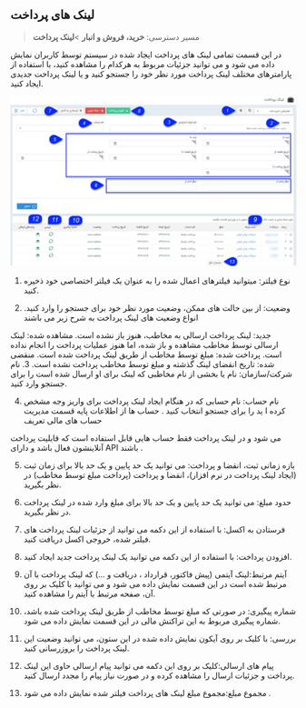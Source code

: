 ﻿## لینک های پرداخت

>  مسیر دسترسی:  **خرید، فروش و انبار** >**لینک پرداخت** 

در این قسمت تمامی لینک های پرداخت ایجاد شده در سیستم توسط کاربران نمایش داده می شود و می توانید جزئیات مربوط به هرکدام را مشاهده کنید، با استفاده از پارامترهای مختلف لینک پرداخت مورد نظر خود را جستجو کنید و یا لینک پرداخت جدیدی ایجاد کنید.

![](PaymentlinkList.jpg)

1. نوع فیلتر: میتوانید فیلترهای اعمال شده را به عنوان یک فیلتر اختصاصی خود ذخیره کنید.

2. وضعیت:     از بین حالت های ممکن، وضعیت مورد نظر خود برای جستجو را وارد کنید. انواع وضعیت های لینک پرداخت به شرح زیر می باشند

جدید: لینک پرداخت ارسالی به مخاطب، هنوز باز نشده است.
مشاهده شده: لینک ارسالی توسط مخاطب مشاهده و باز شده، اما هنوز عملیات پرداخت را انجام نداده است.
پرداخت شده: مبلغ توسط مخاطب از طریق لینک پرداخت شده است.
منقضی شده: تاریخ انقضای لینک گذشته و مبلغ توسط مخاطب پرداخت نشده است.
3. نام شرکت/سازمان: نام یا بخشی از نام مخاطبی که لینک برای او ارسال شده است را برای جستجو وارد کنید.

4. نام حساب:  نام حسابی که در هنگام ایجاد لینک پرداخت برای واریز وجه مشخص کرده ا ید را برای جستجو انتخاب کنید . حساب ها از اطلاعات پایه قسمت مدیریت حساب های مالی تعریف

می شود و در لینک پرداخت فقط حساب هایی قابل استفاده است که قابلیت پرداخت آنلاینشون فعال باشد و دارای API باشند .

5. بازه زمانی ثبت، انقضا و پرداخت: می توانید یک حد پایین و یک حد بالا برای زمان ثبت (ایجاد لینک پرداخت در نرم افزار)، انقضا و پرداخت (پرداخت مبلغ توسط مخاطب) در نظر بگیرید.

6. حدود مبلغ: می توانید یک حد پایین و یک حد بالا برای مبلغ وارد شده در لینک پرداخت در نظر بگیرید.

7. فرستادن به اکسل: با استفاده از این دکمه می توانید از جزئیات لینک پرداخت های فیلتر شده، خروجی اکسل دریافت کنید.

8. افزودن پرداخت: با استفاده از این دکمه می توانید یک لینک پرداخت جدید ایجاد کنید.

9. آیتم مرتبط:لینک آیتمی (پیش فاکتور، قرارداد ، دریافت و ...) که لینک پرداخت با آن مرتبط شده است در این قسمت نمایش داده می شود و می توانید با کلیک بر روی آن، صفحه مرتبط با آیتم را مشاهده کنید.

10. شماره پیگیری: در صورتی که مبلغ توسط مخاطب از طریق لینک پرداخت شده باشد، شماره پیگیری مربوط به این تراکنش مالی در این قسمت نمایش داده می شود.

11. بررسی: با کلیک بر روی آیکون نمایش داده شده در این ستون، می توانید وضعیت این لینک پرداخت را بروزرسانی کنید.

12. پیام های ارسالی:کلیک بر روی این دکمه می توانید پیام ارسالی حاوی این لینک پرداخت و جزئیات ارسال را مشاهده کرده و در صورت نیاز پیام را مجدد ارسال کنید.

13. مجموع مبلغ:مجموع مبلغ لینک های پرداخت فیلتر شده نمایش داده می شود .



